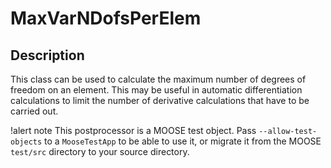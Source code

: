 # MaxVarNDofsPerElem

## Description

This class can be used to calculate the maximum number of degrees of freedom on
an element. This may be useful in automatic differentiation calculations to
limit the number of derivative calculations that have to be carried out.

!alert note
This postprocessor is a MOOSE test object. Pass `--allow-test-objects` to a `MooseTestApp`
to be able to use it, or migrate it from the MOOSE `test/src` directory to your source directory.
